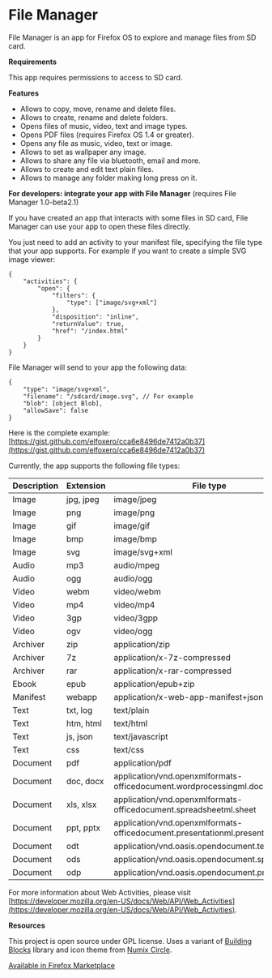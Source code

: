 # File Manager

File Manager is an app for Firefox OS to explore and manage files from SD card.

**Requirements**

This app requires permissions to access to SD card.

**Features**

- Allows to copy, move, rename and delete files.
- Allows to create, rename and delete folders.
- Opens files of music, video, text and image types.
- Opens PDF files (requires Firefox OS 1.4 or greater).
- Opens any file as music, video, text or image.
- Allows to set as wallpaper any image.
- Allows to share any file via bluetooth, email and more.
- Allows to create and edit text plain files.
- Allows to manage any folder making long press on it.

**For developers: integrate your app with File Manager** (requires File Manager 1.0-beta2.1)

If you have created an app that interacts with some files in SD card, File Manager can use your app to open these files directly.

You just need to add an activity to your manifest file, specifying the file type that your app supports. For example if you want to create a simple SVG image viewer:


```
{
	"activities": {
		"open": {
			"filters": {
				"type": ["image/svg+xml"]
			},
			"disposition": "inline",
			"returnValue": true,
			"href": "/index.html"
		}
	}
}
```

File Manager will send to your app the following data:

```
{
	"type": "image/svg+xml",
	"filename": "/sdcard/image.svg", // For example
	"blob": [object Blob],
	"allowSave": false
}
```


Here is the complete example: [https://gist.github.com/elfoxero/cca6e8496de7412a0b37](https://gist.github.com/elfoxero/cca6e8496de7412a0b37)

Currently, the app supports the following file types:

Description | Extension  | File type
----------- | ---------- | ------------------
Image       | jpg, jpeg  | image/jpeg
Image       | png        | image/png
Image       | gif        | image/gif
Image       | bmp        | image/bmp
Image       | svg        | image/svg+xml
Audio       | mp3        | audio/mpeg
Audio       | ogg        | audio/ogg
Video       | webm       | video/webm
Video       | mp4        | video/mp4
Video       | 3gp        | video/3gpp
Video       | ogv        | video/ogg
Archiver    | zip        | application/zip
Archiver    | 7z         | application/x-7z-compressed
Archiver    | rar        | application/x-rar-compressed
Ebook       | epub       | application/epub+zip
Manifest    | webapp     | application/x-web-app-manifest+json
Text        | txt, log   | text/plain
Text        | htm, html  | text/html
Text        | js, json   | text/javascript
Text        | css        | text/css
Document    | pdf        | application/pdf
Document    | doc, docx  | application/vnd.openxmlformats-officedocument.wordprocessingml.document
Document    | xls, xlsx  | application/vnd.openxmlformats-officedocument.spreadsheetml.sheet
Document    | ppt, pptx  | application/vnd.openxmlformats-officedocument.presentationml.presentation
Document    | odt        | application/vnd.oasis.opendocument.text
Document    | ods        | application/vnd.oasis.opendocument.spreadsheet
Document    | odp        | application/vnd.oasis.opendocument.presentation

For more information about Web Activities, please visit [https://developer.mozilla.org/en-US/docs/Web/API/Web_Activities](https://developer.mozilla.org/en-US/docs/Web/API/Web_Activities).

**Resources**

This project is open source under GPL license.
Uses a variant of [Building Blocks](http://buildingfirefoxos.com/) library and icon theme from [Numix Circle](https://github.com/numixproject/numix-icon-theme-circle).

[Available in Firefox Marketplace](https://marketplace.firefox.com/app/file-manager)